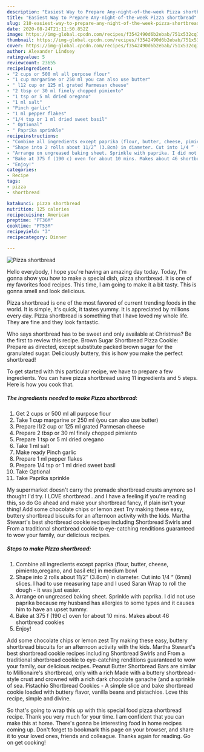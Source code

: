 ```yaml
---
description: "Easiest Way to Prepare Any-night-of-the-week Pizza shortbread"
title: "Easiest Way to Prepare Any-night-of-the-week Pizza shortbread"
slug: 210-easiest-way-to-prepare-any-night-of-the-week-pizza-shortbread
date: 2020-08-24T21:11:50.852Z
image: https://img-global.cpcdn.com/recipes/f3542490d6b2ebab/751x532cq70/pizza-shortbread-recipe-main-photo.jpg
thumbnail: https://img-global.cpcdn.com/recipes/f3542490d6b2ebab/751x532cq70/pizza-shortbread-recipe-main-photo.jpg
cover: https://img-global.cpcdn.com/recipes/f3542490d6b2ebab/751x532cq70/pizza-shortbread-recipe-main-photo.jpg
author: Alexander Lindsey
ratingvalue: 5
reviewcount: 23655
recipeingredient:
- "2 cups or 500 ml all purpose flour"
- "1 cup margarine or 250 ml you can also use butter"
- " l12 cup or 125 ml grated Parmesan cheese"
- "2 tbsp or 30 ml finely chopped pimiento"
- "1 tsp or 5 ml dried oregano"
- "1 ml salt"
- "Pinch garlic"
- "1 ml pepper flakes"
- "1/4 tsp or 1 ml dried sweet basil"
- " Optional"
- " Paprika sprinkle"
recipeinstructions:
- "Combine all ingredients except paprika (flour, butter, cheese, pimiento,oregano, and basil etc) in medium bowl"
- "Shape into 2 rolls about 11/2” (3.8cm) in diameter. Cut into 1/4 “ (6mm) slices. I had to use measuring tape and I used Saran Wrap to roll the dough - it was just easier."
- "Arrange on ungreased baking sheet. Sprinkle with paprika. I did not use paprika because my husband has allergies to some types and it causes him to have an upset tummy."
- "Bake at 375 f (190 c) oven for about 10 mins. Makes about 46 shortbread cookies"
- "Enjoy!"
categories:
- Recipe
tags:
- pizza
- shortbread

katakunci: pizza shortbread 
nutrition: 125 calories
recipecuisine: American
preptime: "PT36M"
cooktime: "PT53M"
recipeyield: "3"
recipecategory: Dinner

---
```



![Pizza shortbread](https://img-global.cpcdn.com/recipes/f3542490d6b2ebab/751x532cq70/pizza-shortbread-recipe-main-photo.jpg)

Hello everybody, I hope you're having an amazing day today. Today, I'm gonna show you how to make a special dish, pizza shortbread. It is one of my favorites food recipes. This time, I am going to make it a bit tasty. This is gonna smell and look delicious.

Pizza shortbread is one of the most favored of current trending foods in the world. It is simple, it's quick, it tastes yummy. It is appreciated by millions every day. Pizza shortbread is something that I have loved my whole life. They are fine and they look fantastic.

Who says shortbread has to be sweet and only available at Christmas? Be the first to review this recipe. Brown Sugar Shortbread Pizza Cookie: Prepare as directed, except substitute packed brown sugar for the granulated sugar. Deliciously buttery, this is how you make the perfect shortbread!


To get started with this particular recipe, we have to prepare a few ingredients. You can have pizza shortbread using 11 ingredients and 5 steps. Here is how you cook that.

<!--inarticleads1-->

##### The ingredients needed to make Pizza shortbread:

1. Get 2 cups or 500 ml all purpose flour
1. Take 1 cup margarine or 250 ml (you can also use butter)
1. Prepare  l1/2 cup or 125 ml grated Parmesan cheese
1. Prepare 2 tbsp or 30 ml finely chopped pimiento
1. Prepare 1 tsp or 5 ml dried oregano
1. Take 1 ml salt
1. Make ready Pinch garlic
1. Prepare 1 ml pepper flakes
1. Prepare 1/4 tsp or 1 ml dried sweet basil
1. Take  Optional
1. Take  Paprika sprinkle


My supermarket doesn&#39;t carry the premade shortbread crusts anymore so I thought I&#39;d try. I LOVE shortbread…and I have a feeling if you&#39;re reading this, so do Go ahead and make your shortbread fancy, if plain isn&#39;t your thing! Add some chocolate chips or lemon zest Try making these easy, buttery shortbread biscuits for an afternoon activity with the kids. Martha Stewart&#39;s best shortbread cookie recipes including Shortbread Swirls and From a traditional shortbread cookie to eye-catching renditions guaranteed to wow your family, our delicious recipes. 

<!--inarticleads2-->

##### Steps to make Pizza shortbread:

1. Combine all ingredients except paprika (flour, butter, cheese, pimiento,oregano, and basil etc) in medium bowl
1. Shape into 2 rolls about 11/2” (3.8cm) in diameter. Cut into 1/4 “ (6mm) slices. I had to use measuring tape and I used Saran Wrap to roll the dough - it was just easier.
1. Arrange on ungreased baking sheet. Sprinkle with paprika. I did not use paprika because my husband has allergies to some types and it causes him to have an upset tummy.
1. Bake at 375 f (190 c) oven for about 10 mins. Makes about 46 shortbread cookies
1. Enjoy!


Add some chocolate chips or lemon zest Try making these easy, buttery shortbread biscuits for an afternoon activity with the kids. Martha Stewart&#39;s best shortbread cookie recipes including Shortbread Swirls and From a traditional shortbread cookie to eye-catching renditions guaranteed to wow your family, our delicious recipes. Peanut Butter Shortbread Bars are similar to Millionaire&#39;s shortbread, only with a rich Made with a buttery shortbread-style crust and crowned with a rich dark chocolate ganache (and a sprinkle of sea. Pistachio Shortbread Cookies - A simple slice and bake shortbread cookie loaded with buttery flavor, vanilla beans and pistachios. Love this recipe, simple and divine. 

So that's going to wrap this up with this special food pizza shortbread recipe. Thank you very much for your time. I am confident that you can make this at home. There's gonna be interesting food in home recipes coming up. Don't forget to bookmark this page on your browser, and share it to your loved ones, friends and colleague. Thanks again for reading. Go on get cooking!
